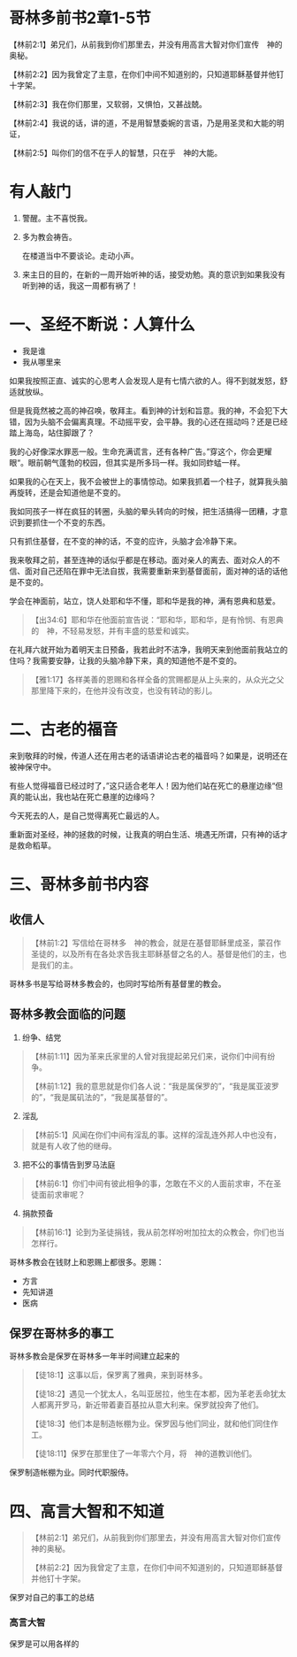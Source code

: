 # 哥林多前书2章1-5节

【林前2:1】弟兄们，从前我到你们那里去，并没有用高言大智对你们宣传　神的奥秘。

【林前2:2】因为我曾定了主意，在你们中间不知道别的，只知道耶稣基督并他钉十字架。

【林前2:3】我在你们那里，又软弱，又惧怕，又甚战兢。

【林前2:4】我说的话，讲的道，不是用智慧委婉的言语，乃是用圣灵和大能的明证，

【林前2:5】叫你们的信不在乎人的智慧，只在乎　神的大能。

# 有人敲门

1. 警醒。主不喜悦我。

2. 多为教会祷告。

   在楼道当中不要谈论。走动小声。

3. 来主日的目的，在新的一周开始听神的话，接受劝勉。真的意识到如果我没有听到神的话，我这一周都有祸了！

# 一、圣经不断说：人算什么

- 我是谁
- 我从哪里来

如果我按照正直、诚实的心思考人会发现人是有七情六欲的人。得不到就发怒，舒适就放纵。

但是我竟然被之高的神召唤，敬拜主。看到神的计划和旨意。我的神，不会犯下大错，因为头脑不会偏离真理。不动摇平安，会平静。我的心还在摇动吗？还是已经踏上海岛，站住脚跟了？

我的心好像深水罪恶一般。生命充满谎言，还有各种广告。”穿这个，你会更耀眼“。眼前朝气蓬勃的校园，但其实是所多玛一样。我如同蚱蜢一样。

如果我的心在天上，我不会被世上的事情惊动。如果我抓着一个柱子，就算我头脑再旋转，还是会知道他是不变的。

我如同孩子一样在疯狂的转圈，头脑的晕头转向的时候，把生活搞得一团糟，才意识到要抓住一个不变的东西。

只有抓住基督，在不变的神的话，不变的应许，头脑才会冷静下来。

我来敬拜之前，甚至连神的话似乎都是在移动。面对亲人的离去、面对众人的不信、面对自己还陷在罪中无法自拔，我需要重新来到基督面前，面对神的话的话他是不变的。

学会在神面前，站立，饶人处耶和华不懂，耶和华是我的神，满有恩典和慈爱。

> 【出34:6】耶和华在他面前宣告说：“耶和华，耶和华，是有怜悯、有恩典的　神，不轻易发怒，并有丰盛的慈爱和诚实。

在礼拜六就开始为着明天主日预备，我若此时不洁净，我明天来到他面前我站立的住吗？我需要安静，让我的头脑冷静下来，真的知道他不是不变的。

> 【雅1:17】各样美善的恩赐和各样全备的赏赐都是从上头来的，从众光之父那里降下来的，在他并没有改变，也没有转动的影儿。

# 二、古老的福音

来到敬拜的时候，传道人还在用古老的话语讲论古老的福音吗？如果是，说明还在被神保守中。

有些人觉得福音已经过时了，”这只适合老年人！因为他们站在死亡的悬崖边缘“但真的能认出，我也站在死亡悬崖的边缘吗？

今天死去的人，是自己觉得离死亡最远的人。

重新面对圣经，神的拯救的时候，让我真的明白生活、境遇无所谓，只有神的话才是救命稻草。

# 三、哥林多前书内容

## 收信人

> 【林前1:2】写信给在哥林多　神的教会，就是在基督耶稣里成圣，蒙召作圣徒的，以及所有在各处求告我主耶稣基督之名的人。基督是他们的主，也是我们的主。

哥林多书是写给哥林多教会的，也同时写给所有基督里的教会。

## 哥林多教会面临的问题

1. 纷争、结党

> 【林前1:11】因为革来氏家里的人曾对我提起弟兄们来，说你们中间有纷争。
>
> 【林前1:12】我的意思就是你们各人说：“我是属保罗的”，“我是属亚波罗的”，“我是属矶法的”，“我是属基督的”。

2. 淫乱

> 【林前5:1】风闻在你们中间有淫乱的事。这样的淫乱连外邦人中也没有，就是有人收了他的继母。

3. 把不公的事情告到罗马法庭

> 【林前6:1】你们中间有彼此相争的事，怎敢在不义的人面前求审，不在圣徒面前求审呢？

4. 捐款预备

> 【林前16:1】论到为圣徒捐钱，我从前怎样吩咐加拉太的众教会，你们也当怎样行。

哥林多教会在钱财上和恩赐上都很多。恩赐：

- 方言
- 先知讲道
- 医病

## 保罗在哥林多的事工

哥林多教会是保罗在哥林多一年半时间建立起来的

> 【徒18:1】这事以后，保罗离了雅典，来到哥林多。
>
> 【徒18:2】遇见一个犹太人，名叫亚居拉，他生在本都，因为革老丢命犹太人都离开罗马，新近带着妻百基拉从意大利来。保罗就投奔了他们。
>
> 【徒18:3】他们本是制造帐棚为业。保罗因与他们同业，就和他们同住作工。
>
> 【徒18:11】保罗在那里住了一年零六个月，将　神的道教训他们。

保罗制造帐棚为业。同时代职服侍。

# 四、高言大智和不知道

> 【林前2:1】弟兄们，从前我到你们那里去，并没有用高言大智对你们宣传　神的奥秘。
>
> 【林前2:2】因为我曾定了主意，在你们中间不知道别的，只知道耶稣基督并他钉十字架。

保罗对自己的事工的总结

### 高言大智



保罗是可以用各样的